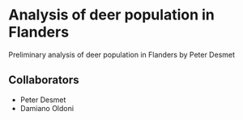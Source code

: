 # Analysis of deer population in Flanders

Preliminary analysis of deer population in Flanders by Peter Desmet

## Collaborators

- Peter Desmet
- Damiano Oldoni
